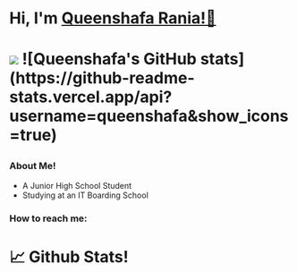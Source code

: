 <h1>Hi, I'm <a href="https://queenshafa.github.io/">Queenshafa Rania!👋</a><h1>
<p>
<img src="https://github-cardname.caliph.my.id/api?name=Queenshafa%20Rania&description=Hello,%20I%27m%20a%20Junior%20High%2School%20Student%20and%20i%27m%2012%20y.o.%20Nice%20to%20meet%20you%20%F0%9F%91%8B&image=https://avatars.githubusercontent.com/u/98293356?v=4&backgroundColor=%23ecf0f1&instagram=_pengejardeadline&dribble=queenshafarania&github=queenshafa&twitter=yakshabekasi&pattern=leaf&colorPattern=%23eaeaea">
![Queenshafa's GitHub stats](https://github-readme-stats.vercel.app/api?username=queenshafa&show_icons=true)
<h3>About Me!</h3>
<ul>
<li>A Junior High School Student</li>
<li>Studying at an IT Boarding School</li>
</ul>
<h3>How to reach me:</h3>

<h1>📈 Github Stats!</h1>
<img src"![Anurag's GitHub stats](https://github-readme-stats.vercel.app/api?username=queenshafa&show_icons=true&theme=gradient)">
